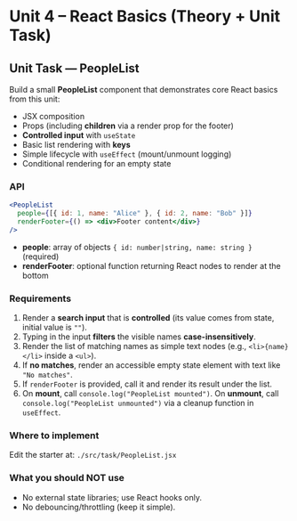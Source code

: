 # Unit 4 – React Basics (Theory + Unit Task)
## Unit Task — PeopleList

Build a small **PeopleList** component that demonstrates core React basics from this unit:
- JSX composition
- Props (including **children** via a render prop for the footer)
- **Controlled input** with `useState`
- Basic list rendering with **keys**
- Simple lifecycle with `useEffect` (mount/unmount logging)
- Conditional rendering for an empty state

### API
```jsx
<PeopleList
  people={[{ id: 1, name: "Alice" }, { id: 2, name: "Bob" }]}
  renderFooter={() => <div>Footer content</div>}
/>
```
- **people**: array of objects `{ id: number|string, name: string }` (required)
- **renderFooter**: optional function returning React nodes to render at the bottom

### Requirements
1. Render a **search input** that is **controlled** (its value comes from state, initial value is `""`).
2. Typing in the input **filters** the visible names **case-insensitively**.
3. Render the list of matching names as simple text nodes (e.g., `<li>{name}</li>` inside a `<ul>`).
4. If **no matches**, render an accessible empty state element with text like `"No matches"`.
5. If `renderFooter` is provided, call it and render its result under the list.
6. On **mount**, call `console.log("PeopleList mounted")`. On **unmount**, call `console.log("PeopleList unmounted")` via a cleanup function in `useEffect`.

### Where to implement
Edit the starter at: `./src/task/PeopleList.jsx`

### What you should NOT use
- No external state libraries; use React hooks only.
- No debouncing/throttling (keep it simple).
